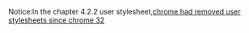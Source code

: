 Notice:In the chapter 4.2.2 user stylesheet,[chrome had removed user stylesheets since chrome 32](https://www.reddit.com/r/chrome/comments/1ymfgw/user_stylesheet_customcss_support_removed_in/)